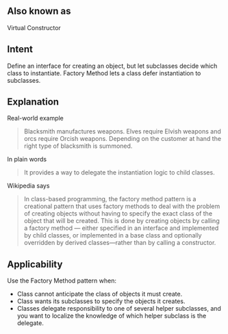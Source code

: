## Also known as

Virtual Constructor

## Intent

Define an interface for creating an object, but let subclasses decide which class to instantiate.
Factory Method lets a class defer instantiation to subclasses.

## Explanation

Real-world example

> Blacksmith manufactures weapons. Elves require Elvish weapons and orcs require Orcish weapons.
> Depending on the customer at hand the right type of blacksmith is summoned.

In plain words

> It provides a way to delegate the instantiation logic to child classes.

Wikipedia says

> In class-based programming, the factory method pattern is a creational pattern that uses factory
> methods to deal with the problem of creating objects without having to specify the exact class of
> the object that will be created. This is done by creating objects by calling a factory method
> — either specified in an interface and implemented by child classes, or implemented in a base
> class and optionally overridden by derived classes—rather than by calling a constructor.


## Applicability

Use the Factory Method pattern when:

* Class cannot anticipate the class of objects it must create.
* Class wants its subclasses to specify the objects it creates.
* Classes delegate responsibility to one of several helper subclasses, and you want to localize the
  knowledge of which helper subclass is the delegate.